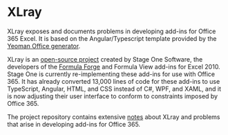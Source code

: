 # XLray

XLray exposes and documents problems in developing add-ins for Office 365 Excel.  It is based on the Angular/Typescript template provided by the [Yeoman Office generator](https://github.com/OfficeDev/generator-office).

XLray is an [open-source project](https://github.com/sjgarland/XLray) created by Stage One Software, the developers of the [Formula Forge](http://formulaforge.com) and Formula View add-ins for Excel 2010.  Stage One is currently re-implementing these add-ins for use with Office 365.  It has already converted 13,000 lines of code for these add-ins to use TypeScript, Angular, HTML, and CSS instead of C#, WPF, and XAML, and it is now adjusting their user interface to conform to constraints imposed by Office 365.

The project repository contains extensive [notes](Notes/Contents/Overview.md) about XLray and problems that arise in developing add-ins for Office 365.
